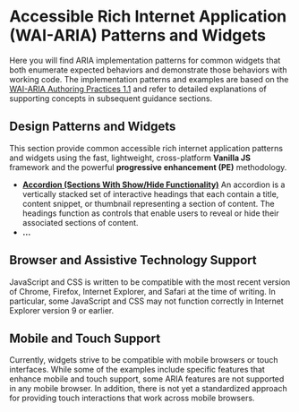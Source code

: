 # Accessible Rich Internet Application (WAI-ARIA) Patterns and Widgets

Here you will find ARIA implementation patterns for common widgets that both enumerate expected behaviors and demonstrate those behaviors with working code. The implementation patterns and examples are based on the [WAI-ARIA Authoring Practices 1.1](https://www.w3.org/TR/wai-aria-practices-1.1/) and refer to detailed explanations of supporting concepts in subsequent guidance sections.

## Design Patterns and Widgets

This section provide common accessible rich internet application patterns and widgets using the fast, lightweight, cross-platform **Vanilla JS** framework and the powerful **progressive enhancement (PE)** methodology.

 - [**Accordion (Sections With Show/Hide Functionality)**](dist/accordion)
   An accordion is a vertically stacked set of interactive headings that each contain a title, content snippet, or thumbnail representing a section of content. The headings function as controls that enable users to reveal or hide their associated sections of content.
- **...**

## Browser and Assistive Technology Support

JavaScript and CSS is written to be compatible with the most recent version of Chrome, Firefox, Internet Explorer, and Safari at the time of writing. In particular, some JavaScript and CSS may not function correctly in Internet Explorer version 9 or earlier.

## Mobile and Touch Support

Currently, widgets strive to be compatible with mobile browsers or touch interfaces. While some of the examples include specific features that enhance mobile and touch support, some ARIA features are not supported in any mobile browser. In addition, there is not yet a standardized approach for providing touch interactions that work across mobile browsers.
